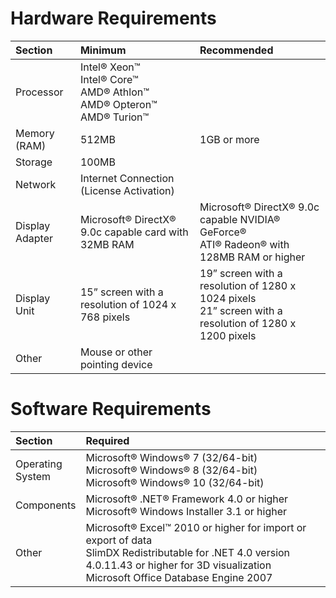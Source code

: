 ﻿---
Title: Installation Requirements
summary: This section contains the details regarding the hardware and software requirements to install OptimumKinematics.
authors:
    - Pedro Brasil   
date: 2019/8/27
---

# Hardware Requirements
| Section | Minimum | Recommended|
|:---|:---|:---|
|Processor| Intel® Xeon™ <br> Intel® Core™ <br> AMD® Athlon™ <br> AMD® Opteron™ <br> AMD® Turion™| |
| Memory (RAM) | 512MB | 1GB or more|
| Storage | 100MB | |
| Network | Internet Connection <br> (License Activation) | |
| Display Adapter | Microsoft® DirectX® 9.0c capable card with 32MB RAM |Microsoft® DirectX® 9.0c capable NVIDIA® GeForce® <br> ATI® Radeon® with 128MB RAM or higher |
| Display Unit | 15” screen with a resolution of 1024 x 768 pixels | 19” screen with a resolution of 1280 x 1024 pixels <br> 21” screen with a resolution of 1280 x 1200 pixels |
| Other | Mouse or other pointing device | |

# Software Requirements
| Section | Required |
|:---|:---|
| Operating <br> System | Microsoft® Windows® 7 (32/64-bit) <br> Microsoft® Windows® 8 (32/64-bit) <br> Microsoft® Windows® 10 (32/64-bit) |
| Components | Microsoft® .NET® Framework 4.0 or higher <br> Microsoft® Windows Installer 3.1 or higher |
| Other | Microsoft® Excel™ 2010 or higher for import or export of data <br> SlimDX Redistributable for .NET 4.0 version 4.0.11.43 or higher for 3D visualization <br> Microsoft Office Database Engine 2007|
